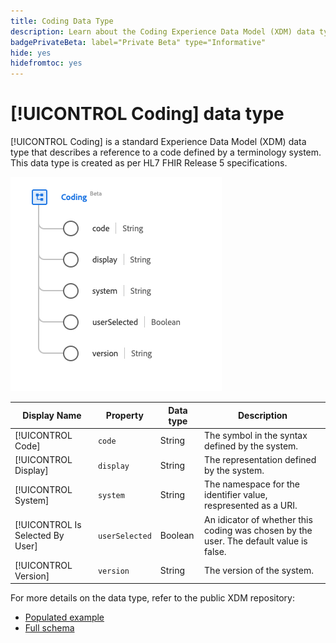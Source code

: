 ```yaml
---
title: Coding Data Type
description: Learn about the Coding Experience Data Model (XDM) data type.
badgePrivateBeta: label="Private Beta" type="Informative"
hide: yes
hidefromtoc: yes
---
```

# [!UICONTROL Coding] data type

[!UICONTROL Coding] is a standard Experience Data Model (XDM) data type that describes a reference to a code defined by a terminology system. This data type is created as per HL7 FHIR Release 5 specifications.

![Coding data type structure](../../images/data-types/healthcare/coding.png)

| Display Name | Property | Data type | Description |
| --- | --- | --- | --- |
| [!UICONTROL Code] | `code` | String | The symbol in the syntax defined by the system. |
| [!UICONTROL Display] |`display` | String | The representation defined by the system. |
| [!UICONTROL System] | `system` | String | The namespace for the identifier value, respresented as a URI. |
| [!UICONTROL Is Selected By User] |`userSelected` | Boolean | An idicator of whether this coding was chosen by the user. The default value is false.|
| [!UICONTROL Version] | `version` | String | The version of the system. |

For more details on the data type, refer to the public XDM repository:

* [Populated example](https://github.com/adobe/xdm/blob/master/extensions/industry/healthcare/fhir/datatypes/coding.example.1.json)
* [Full schema](https://github.com/adobe/xdm/blob/master/extensions/industry/healthcare/fhir/datatypes/coding.schema.json)
